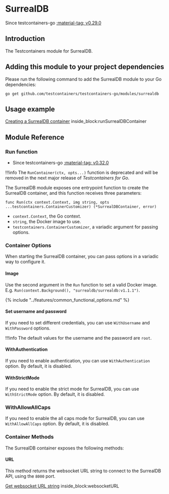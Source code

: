 # SurrealDB

Since testcontainers-go <a href="https://github.com/testcontainers/testcontainers-go/releases/tag/v0.29.0"><span class="tc-version">:material-tag: v0.29.0</span></a>

## Introduction

The Testcontainers module for SurrealDB.

## Adding this module to your project dependencies

Please run the following command to add the SurrealDB module to your Go dependencies:

```
go get github.com/testcontainers/testcontainers-go/modules/surrealdb
```

## Usage example

<!--codeinclude-->
[Creating a SurrealDB container](../../modules/surrealdb/examples_test.go) inside_block:runSurrealDBContainer
<!--/codeinclude-->

## Module Reference

### Run function

- Since testcontainers-go <a href="https://github.com/testcontainers/testcontainers-go/releases/tag/v0.32.0"><span class="tc-version">:material-tag: v0.32.0</span></a>

!!!info
    The `RunContainer(ctx, opts...)` function is deprecated and will be removed in the next major release of _Testcontainers for Go_.

The SurrealDB module exposes one entrypoint function to create the SurrealDB container, and this function receives three parameters:

```golang
func Run(ctx context.Context, img string, opts ...testcontainers.ContainerCustomizer) (*SurrealDBContainer, error)
```

- `context.Context`, the Go context.
- `string`, the Docker image to use.
- `testcontainers.ContainerCustomizer`, a variadic argument for passing options.

### Container Options

When starting the SurrealDB container, you can pass options in a variadic way to configure it.

#### Image

Use the second argument in the `Run` function to set a valid Docker image.
E.g. `Run(context.Background(), "surrealdb/surrealdb:v1.1.1")`.

{% include "../features/common_functional_options.md" %}

#### Set username and password

If you need to set different credentials, you can use `WithUsername` and `WithPassword` options.

!!!info
    The default values for the username and the password are `root`.

#### WithAuthentication

If you need to enable authentication, you can use `WithAuthentication` option. By default, it is disabled.

#### WithStrictMode

If you need to enable the strict mode for SurrealDB, you can use `WithStrictMode` option. By default, it is disabled.

### WithAllowAllCaps

If you need to enable the all caps mode for SurrealDB, you can use `WithAllowAllCaps` option. By default, it is disabled.

### Container Methods

The SurrealDB container exposes the following methods:

#### URL

This method returns the websocket URL string to connect to the SurrealDB API, using the `8000` port.

<!--codeinclude-->
[Get websocket URL string](../../modules/surrealdb/surrealdb_test.go) inside_block:websocketURL
<!--/codeinclude-->
